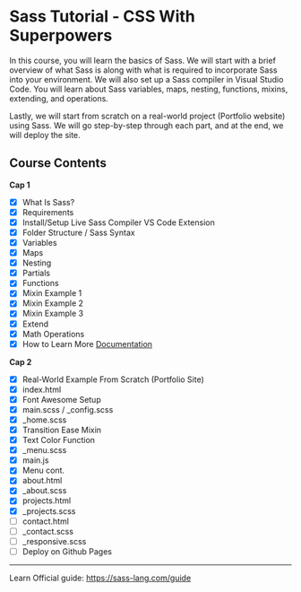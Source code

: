 # Sass Tutorial - CSS With Superpowers

In this course, you will learn the basics of Sass. We will start with a brief overview of what Sass is along with what is required to incorporate Sass into your environment. We will also set up a Sass compiler in Visual Studio Code. You will learn about Sass variables, maps, nesting, functions, mixins, extending, and operations.

Lastly, we will start from scratch on a real-world project (Portfolio website) using Sass. We will go step-by-step through each part, and at the end, we will deploy the site.

## **Course Contents**

**Cap 1**

- [x] What Is Sass?
- [x] Requirements
- [x] Install/Setup Live Sass Compiler VS Code Extension
- [x] Folder Structure / Sass Syntax
- [x] Variables
- [x] Maps
- [x] Nesting
- [x] Partials
- [x] Functions
- [x] Mixin Example 1
- [x] Mixin Example 2
- [x] Mixin Example 3
- [x] Extend
- [x] Math Operations
- [x] How to Learn More [Documentation](https://sass-lang.com/documentation)

**Cap 2**

- [x] Real-World Example From Scratch (Portfolio Site)
- [x] index.html
- [x] Font Awesome Setup
- [x] main.scss / _config.scss
- [x] _home.scss
- [x] Transition Ease Mixin
- [x] Text Color Function
- [x] _menu.scss
- [x] main.js
- [x] Menu cont.
- [x] about.html
- [x] _about.scss
- [x] projects.html
- [x] _projects.scss
- [ ] contact.html
- [ ] _contact.scss
- [ ] _responsive.scss
- [ ] Deploy on Github Pages

---

Learn Official guide: https://sass-lang.com/guide